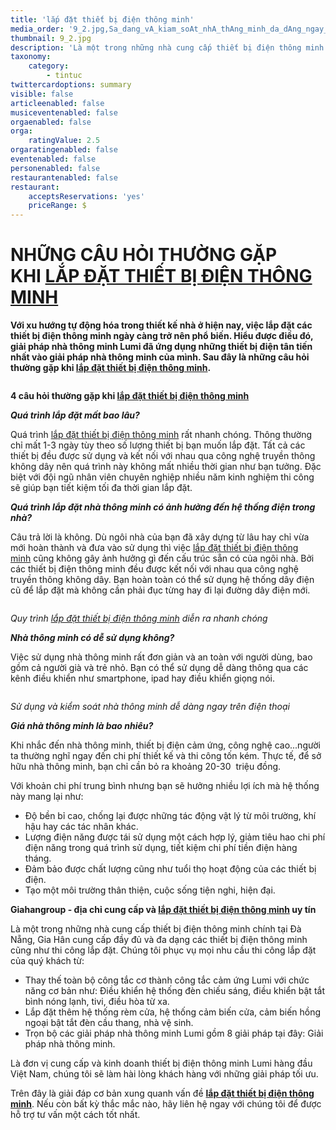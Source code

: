 ```yaml
---
title: 'lắp đặt thiết bị điện thông minh'
media_order: '9_2.jpg,Sa_dang_vA_kiam_soAt_nhA_thAng_minh_da_dAng_ngay_trAn_Aian_thoai.png,Quy_trAnh_lap_Aat_thiat_ba_Aian_thAng_minh_dian_ra_nhanh_chAng.png,5_1.png'
thumbnail: 9_2.jpg
description: 'Là một trong những nhà cung cấp thiết bị điện thông minh chính tại Đà Nẵng, Gia Hân cung cấp đầy đủ và đa dạng các thiết bị điện thông minh cũng như thi công lắp đặt.'
taxonomy:
    category:
        - tintuc
twittercardoptions: summary
visible: false
articleenabled: false
musiceventenabled: false
orgaenabled: false
orga:
    ratingValue: 2.5
orgaratingenabled: false
eventenabled: false
personenabled: false
restaurantenabled: false
restaurant:
    acceptsReservations: 'yes'
    priceRange: $
---
```


<h1>NHỮNG C&Acirc;U HỎI THƯỜNG GẶP KHI&nbsp;<a href="https://giahangroup.vn/#">LẮP ĐẶT THIẾT BỊ ĐIỆN TH&Ocirc;NG MINH</a></h1>
<p><strong>Với xu hướng tự động h&oacute;a trong thiết kế nh&agrave; ở hiện nay, việc lắp đặt c&aacute;c thiết bị điện th&ocirc;ng minh ng&agrave;y c&agrave;ng trở n&ecirc;n phổ biến. Hiểu được điều đ&oacute;, giải ph&aacute;p nh&agrave; th&ocirc;ng minh Lumi đ&atilde; ứng dụng những thiết bị điện t&acirc;n tiến nhất v&agrave;o giải ph&aacute;p nh&agrave; th&ocirc;ng minh của m&igrave;nh. Sau đ&acirc;y l&agrave; những c&acirc;u hỏi thường gặp khi&nbsp;<a href="https://giahangroup.vn/#">lắp đặt thiết bị điện th&ocirc;ng minh</a>.</strong></p>
<p><img src="/newv1/tin-tuc/lap-dat-thiet-bi-dien-thong-minh/5_1.png" alt="" /></p>
<p><strong>4 c&acirc;u hỏi thường gặp khi&nbsp;<a href="https://giahangroup.vn/#">lắp đặt thiết bị điện th&ocirc;ng minh</a></strong></p>
<p><strong><em>Qu&aacute; tr&igrave;nh lắp đặt mất bao l&acirc;u?</em></strong></p>
<p>Qu&aacute; tr&igrave;nh&nbsp;<a href="https://giahangroup.vn/#">lắp đặt thiết bị điện th&ocirc;ng minh</a>&nbsp;rất nhanh ch&oacute;ng. Th&ocirc;ng thường chỉ mất 1-3 ng&agrave;y t&ugrave;y theo số lượng thiết bị bạn muốn lắp đặt. Tất cả c&aacute;c thiết bị đều được sử dụng v&agrave; kết nối với nhau qua c&ocirc;ng nghệ truyền th&ocirc;ng kh&ocirc;ng d&acirc;y n&ecirc;n qu&aacute; tr&igrave;nh n&agrave;y kh&ocirc;ng mất nhiều thời gian như bạn tưởng. Đặc biệt với đội ngũ nh&acirc;n vi&ecirc;n chuy&ecirc;n nghiệp nhiều năm kinh nghiệm thi c&ocirc;ng sẽ gi&uacute;p bạn tiết kiệm tối đa thời gian lắp đặt.</p>
<p><strong><em>Qu&aacute; tr&igrave;nh lắp đặt nh&agrave; th&ocirc;ng minh c&oacute; ảnh hưởng đến hệ thống điện trong nh&agrave;?</em></strong></p>
<p>C&acirc;u trả lời l&agrave; kh&ocirc;ng. D&ugrave; ng&ocirc;i nh&agrave; của bạn đ&atilde; x&acirc;y dựng từ l&acirc;u hay chỉ vừa mới ho&agrave;n th&agrave;nh v&agrave; đưa v&agrave;o sử dụng th&igrave; việc&nbsp;<a href="https://giahangroup.vn/#">lắp đặt thiết bị điện th&ocirc;ng minh</a>&nbsp;cũng kh&ocirc;ng g&acirc;y ảnh hưởng g&igrave; đến cấu tr&uacute;c sẵn c&oacute; của ng&ocirc;i nh&agrave;. Bởi c&aacute;c thiết bị điện th&ocirc;ng minh đều được kết nối với nhau qua c&ocirc;ng nghệ truyền th&ocirc;ng kh&ocirc;ng d&acirc;y. Bạn ho&agrave;n to&agrave;n c&oacute; thể sử dụng hệ thống d&acirc;y điện cũ để lắp đặt m&agrave; kh&ocirc;ng cần phải đục từng hay đi lại đường d&acirc;y điện mới.</p>
<p><img src="/newv1/tin-tuc/lap-dat-thiet-bi-dien-thong-minh/Quy_trAnh_lap_Aat_thiat_ba_Aian_thAng_minh_dian_ra_nhanh_chAng.png" alt="" /></p>
<p><em>Quy tr&igrave;nh&nbsp;<a href="https://giahangroup.vn/#">lắp đặt thiết bị điện th&ocirc;ng minh</a>&nbsp;diễn ra nhanh ch&oacute;ng</em></p>
<p><strong><em>Nh&agrave; th&ocirc;ng minh c&oacute; dễ sử dụng kh&ocirc;ng?</em></strong></p>
<p>Việc sử dụng nh&agrave; th&ocirc;ng minh rất đơn giản v&agrave; an to&agrave;n với người d&ugrave;ng, bao gồm cả người gi&agrave; v&agrave; trẻ nhỏ. Bạn c&oacute; thể sử dụng dễ d&agrave;ng th&ocirc;ng qua c&aacute;c k&ecirc;nh điều khiển như smartphone, ipad hay điều khiển giọng n&oacute;i.</p>
<p><img src="/newv1/tin-tuc/lap-dat-thiet-bi-dien-thong-minh/Sa_dang_vA_kiam_soAt_nhA_thAng_minh_da_dAng_ngay_trAn_Aian_thoai.png" alt="" /></p>
<p><em>Sử dụng v&agrave; kiểm so&aacute;t nh&agrave; th&ocirc;ng minh dễ d&agrave;ng ngay tr&ecirc;n điện thoại</em></p>
<p><strong><em>Gi&aacute; nh&agrave; th&ocirc;ng minh l&agrave; bao nhi&ecirc;u?</em></strong></p>
<p>Khi nhắc đến nh&agrave; th&ocirc;ng minh, thiết bị điện cảm ứng, c&ocirc;ng nghệ cao...người ta thường nghĩ ngay đến chi ph&iacute; thiết kế v&agrave; thi c&ocirc;ng tốn k&eacute;m. Thực tế, để sở hữu nh&agrave; th&ocirc;ng minh, bạn chỉ cần bỏ ra khoảng 20-30 &nbsp;triệu đồng.</p>
<p>Với khoản chi ph&iacute; trung b&igrave;nh nhưng bạn sẽ hưởng nhiều lợi &iacute;ch m&agrave; hệ thống n&agrave;y mang lại như:</p>
<ul>
<li>Độ bền bỉ cao, chống lại được những t&aacute;c động vật l&yacute; từ m&ocirc;i trường, kh&iacute; hậu hay c&aacute;c t&aacute;c nh&acirc;n kh&aacute;c.</li>
<li>Lượng điện năng được t&aacute;i sử dụng một c&aacute;ch hợp l&yacute;, giảm ti&ecirc;u hao chi ph&iacute; điện năng trong qu&aacute; tr&igrave;nh sử dụng, tiết kiệm chi ph&iacute; tiền điện h&agrave;ng th&aacute;ng.</li>
<li>Đảm bảo được chất lượng cũng như tuổi thọ hoạt động của c&aacute;c thiết bị điện.</li>
<li>Tạo một m&ocirc;i trường th&acirc;n thiện, cuộc sống tiện nghi, hiện đại.</li>
</ul>
<p><strong>Giahangroup - địa chỉ cung cấp v&agrave;&nbsp;<a href="https://giahangroup.vn/#">lắp đặt thiết bị điện th&ocirc;ng minh</a>&nbsp;uy t&iacute;n</strong></p>
<p>L&agrave; một trong những nh&agrave; cung cấp thiết bị điện th&ocirc;ng minh ch&iacute;nh tại Đ&agrave; Nẵng, Gia H&acirc;n cung cấp đầy đủ v&agrave; đa dạng c&aacute;c thiết bị điện th&ocirc;ng minh cũng như thi c&ocirc;ng lắp đặt. Ch&uacute;ng t&ocirc;i phục vụ mọi nhu cầu thi c&ocirc;ng lắp đặt của qu&yacute; kh&aacute;ch từ:</p>
<ul>
<li>Thay thế to&agrave;n bộ c&ocirc;ng tắc cơ th&agrave;nh c&ocirc;ng tắc cảm ứng Lumi với chức năng cơ bản như: Điều khiển hệ thống đ&egrave;n chiếu s&aacute;ng, điều khiển bật tắt b&igrave;nh n&oacute;ng lạnh, tivi, điều h&ograve;a từ xa.</li>
<li>Lắp đặt th&ecirc;m hệ thống r&egrave;m cửa, hệ thống cảm biến cửa, cảm biến hồng ngoại bật tắt đ&egrave;n cầu thang, nh&agrave; vệ sinh.</li>
<li>Trọn bộ c&aacute;c giải ph&aacute;p nh&agrave; th&ocirc;ng minh Lumi gồm 8 giải ph&aacute;p tại đ&acirc;y: Giải ph&aacute;p nh&agrave; th&ocirc;ng minh.</li>
</ul>
<p>L&agrave; đơn vị cung cấp v&agrave; kinh doanh thiết bị điện th&ocirc;ng minh Lumi h&agrave;ng đầu Việt Nam, ch&uacute;ng t&ocirc;i sẽ l&agrave;m h&agrave;i l&ograve;ng kh&aacute;ch h&agrave;ng với những giải ph&aacute;p tối ưu.</p>
<p>Tr&ecirc;n đ&acirc;y l&agrave; giải đ&aacute;p cơ bản xung quanh vấn đề&nbsp;<strong><a href="https://giahangroup.vn/#">lắp đặt thiết bị điện th&ocirc;ng minh</a></strong>. Nếu c&ograve;n bất kỳ thắc mắc n&agrave;o, h&atilde;y li&ecirc;n hệ ngay với ch&uacute;ng t&ocirc;i để được hỗ trợ tư vấn một c&aacute;ch tốt nhất.</p>